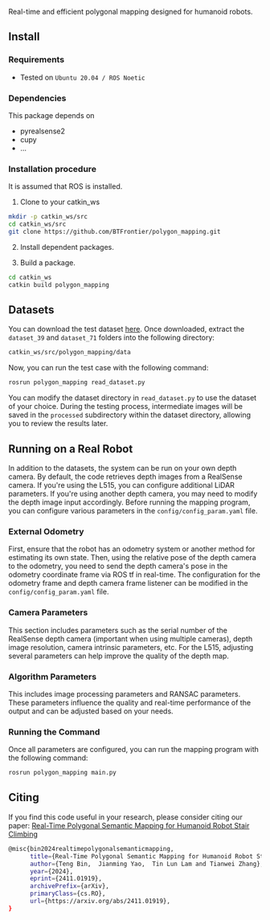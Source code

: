 Real-time and efficient polygonal mapping designed for humanoid robots.

## Install

### Requirements
- Tested on `Ubuntu 20.04 / ROS Noetic`

### Dependencies
This package depends on
- pyrealsense2
- cupy
- ...

### Installation procedure
It is assumed that ROS is installed.

1. Clone to your catkin_ws
```bash
mkdir -p catkin_ws/src
cd catkin_ws/src
git clone https://github.com/BTFrontier/polygon_mapping.git

```

2. Install dependent packages.
 

3. Build a package.
```bash
cd catkin_ws
catkin build polygon_mapping
```

## Datasets
You can download the test dataset [here](https://1drv.ms/f/c/1e83680b5fbc1ae4/Et2MgY6eCHRMpczAZAwRXBUBvlHg70gRJopAoxf9fdi9vg?e=DQmDKZ).
Once downloaded, extract the `dataset_39` and `dataset_71` folders into the following directory:
```bash
catkin_ws/src/polygon_mapping/data
```
Now, you can run the test case with the following command:
```bash
rosrun polygon_mapping read_dataset.py
```
You can modify the dataset directory in `read_dataset.py` to use the dataset of your choice. During the testing process, intermediate images will be saved in the `processed` subdirectory within the dataset directory, allowing you to review the results later.

## Running on a Real Robot

In addition to the datasets, the system can be run on your own depth camera. By default, the code retrieves depth images from a RealSense camera. If you're using the L515, you can configure additional LiDAR parameters. If you're using another depth camera, you may need to modify the depth image input accordingly. Before running the mapping program, you can configure various parameters in the `config/config_param.yaml` file.

### External Odometry

First, ensure that the robot has an odometry system or another method for estimating its own state. Then, using the relative pose of the depth camera to the odometry, you need to send the depth camera's pose in the odometry coordinate frame via ROS tf in real-time. The configuration for the odometry frame and depth camera frame listener can be modified in the `config/config_param.yaml` file.

### Camera Parameters

This section includes parameters such as the serial number of the RealSense depth camera (important when using multiple cameras), depth image resolution, camera intrinsic parameters, etc. For the L515, adjusting several parameters can help improve the quality of the depth map.

### Algorithm Parameters

This includes image processing parameters and RANSAC parameters. These parameters influence the quality and real-time performance of the output and can be adjusted based on your needs.

### Running the Command

Once all parameters are configured, you can run the mapping program with the following command:

```bash
rosrun polygon_mapping main.py
```

## Citing

If you find this code useful in your research, please consider citing our paper:
[Real-Time Polygonal Semantic Mapping for Humanoid Robot Stair Climbing](https://arxiv.org/abs/2411.01919)

```bash
@misc{bin2024realtimepolygonalsemanticmapping,
      title={Real-Time Polygonal Semantic Mapping for Humanoid Robot Stair Climbing}, 
      author={Teng Bin,  Jianming Yao,  Tin Lun Lam and Tianwei Zhang},
      year={2024},
      eprint={2411.01919},
      archivePrefix={arXiv},
      primaryClass={cs.RO},
      url={https://arxiv.org/abs/2411.01919}, 
}
```
